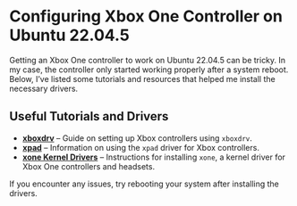 

# Configuring Xbox One Controller on Ubuntu 22.04.5

Getting an Xbox One controller to work on Ubuntu 22.04.5 can be tricky. In my case, the controller only started working properly after a system reboot. Below, I’ve listed some tutorials and resources that helped me install the necessary drivers.

## Useful Tutorials and Drivers

- **[xboxdrv](https://www.makeuseof.com/tag/get-game-controllers-running-linux/)** – Guide on setting up Xbox controllers using `xboxdrv`.
- **[xpad](https://gaming.stackexchange.com/questions/308504/it-is-possible-to-use-xbox-one-controller-on-linux-distros)** – Information on using the `xpad` driver for Xbox controllers.
- **[xone Kernel Drivers](https://fostips.com/install-driver-xbox-one-controller-headset-ubuntu/)** – Instructions for installing `xone`, a kernel driver for Xbox One controllers and headsets.

If you encounter any issues, try rebooting your system after installing the drivers.
